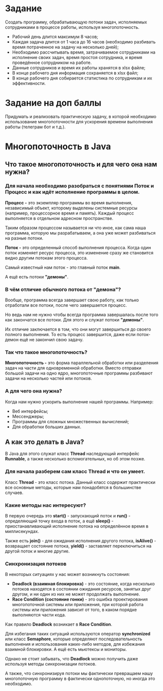 # Задание
Создать программу, обрабатывающую потоки задач, исполняемых сотрудниками в процессе работы, используя многопоточность.
* Рабочий день длится максимум 8 часов;
* Каждая задача длится от 1 часа до 16 часов (необходимо разбивать время потраченное на задачу на несколько дней);
* Необходимо рассчитывать время, затрачиваемое сотрудниками на исполнение своих задач, время простоя сотрудника, и время проведённое сотрудником на работе.
* Данные сотрудников и время их работы хранятся в xlsx файле;
* В конце рабочего дня информация сохраняется в xlsx файл;
* В конце рабочего дня собирается статистика по сотрудникам и их эффективности.

# Задание на доп баллы
Придумать и реализовать практическую задачу, в которой необходимо использование многопоточности для ускорения времени выполнения работы (телеграм бот и т.д.).

# Многопоточность в Java
## Что такое многопоточность и для чего она нам нужна?
### Для начала необходимо разобраться с понятиями **Поток** и **Процесс** и как идёт исполнение программы в целом.
**Процесс -** это экземпляр программы во время выполнения, независимый объект, которому выделены системные ресурсы (например, процессорное время и память). Каждый процесс выполняется в отдельном адресном пространстве.

Таким образом процессом называется ни что иное, как сама наша программа, которую мы разрабатываем, а она уже может разбиваться на разные потоки.

**Поток -** это определенный способ выполнения процесса. Когда один поток изменяет ресурс процесса, это изменение сразу же становится видно другим потокам этого процесса.

Самый известный нам поток - это главный поток **main**.

А ещё есть потоки **"демоны"**.

### В чём отличие обычного потока от "демона"?
Вообще, программа всегда завершает свою работу, как только отработали все потоки, после чего завершается процесс.

Но ведь нам не нужно чтобы всегда программа завершалась после того как закончатся все потоки. Для этого и служат потоки **"демоны"**.

Их отличие заключается в том, что они могут завершиться до своего полного выполнения. То есть процесс завершится, даже если поток-демон ещё не закончил свою задачу.

### Так что такое многопоточность?
**Многопоточность -** это форма параллельной обработки или разделения задач на части для одновременной обработки. Вместо отправки большой задачи на одно ядро, многопоточные программы разбивают задачи на несколько частей или потоков.

### А для чего она нужна?
Когда нам нужно ускорить выполнение нашей программы.
Например:
* Веб интерфейсы;
* Мессенджеры;
* Программы для сложных множественных вычислений;
* Для обработки больших данных.

## А как это делать в Java?
В Java для этого служат класс **Thread** наследующий интерфейс **Runnable**, а также несколько вспомогательных, но об этом позже.

### Для начала разберем сам класс Thread и что он умеет.
Класс **Thread** - это класс потока. Данный класс содержит практически все основные методы, которые нам понадобятся в большинстве случаев.

### Какие методы нас интересуют?
В первую очередь это **start()** - запускающий поток и **run()** - определяющий точку входа в поток, а ещё **sleep()** - приостанавливающий исполнение потока на определённое время в миллисекундах.

Также есть **join()** - для ожидания исполнения другого потока, **isAlive()** - возвращает состояние потока, **yield()** - заставляет переключиться на другой поток и многие другие.

### Синхронизация потоков
В некоторых ситуациях у нас может возникнуть состояния:

* **Deadlock (взаимная блокировка)** - это состояние, когда несколько потоков находятся в состоянии ожидания ресурсов, занятых друг другом, и ни один из них не может продолжать выполнение.
* **Race Condition (состояние гонки)** - это ошибка проектирования многопоточной системы или приложения, при которой работа системы или приложения зависит от того, в каком порядке выполняются части кода.

Как правило **Deadlock** возникает в **Race Condition**.

Для избегания таких ситуаций используются оператор **synchronized** или класс **Semaphore**, которые определяют последовательность выполнения и использования каких-либо методов, для избежания взаимной блокировки.
А ещё есть мьютексы и мониторы.

Однако не стоит забывать, что **Deadlock** можно получить даже используя методы синхронизации потоков.

А также, что синхронизируя потоки мы фактически превращаем нашу многопоточную программу в фактически однопоточную, но иногда это необходимо.
